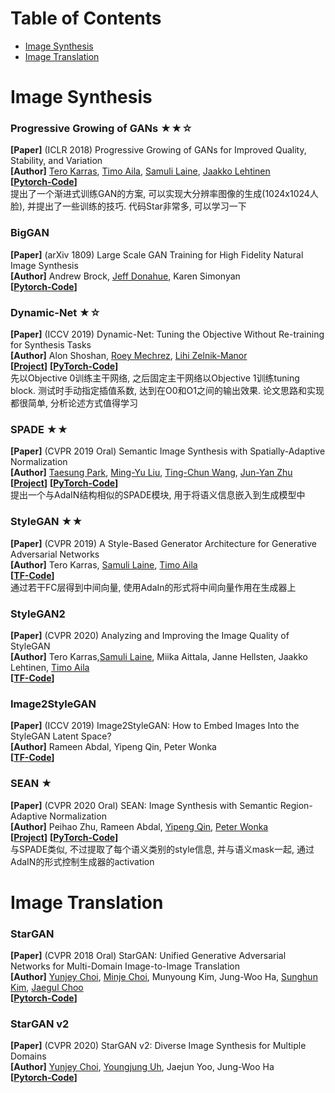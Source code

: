 # Table of Contents
- [Image Synthesis](#image-synthesis)
- [Image Translation](#image-translation)


# Image Synthesis
### Progressive Growing of GANs ★★☆
**[Paper]** (ICLR 2018) Progressive Growing of GANs for Improved Quality, Stability, and Variation <Br>
**[Author]** [Tero Karras](https://research.nvidia.com/person/tero-karras), [Timo Aila](https://research.nvidia.com/person/timo-aila), [Samuli Laine](https://users.aalto.fi/~laines9/), [Jaakko Lehtinen](https://users.aalto.fi/~lehtinj7/)   <Br>
**[[Pytorch-Code](https://github.com/tkarras/progressive_growing_of_gans)]** <Br>
提出了一个渐进式训练GAN的方案, 可以实现大分辨率图像的生成(1024x1024人脸), 并提出了一些训练的技巧. 代码Star非常多, 可以学习一下 <Br>

### BigGAN 
**[Paper]**  (arXiv 1809) Large Scale GAN Training for High Fidelity Natural Image Synthesis <Br>
**[Author]** Andrew Brock, [Jeff Donahue](https://jeffdonahue.com/), Karen Simonyan <Br>
**[[Pytorch-Code](https://github.com/ajbrock/BigGAN-PyTorch)]**  <Br>
	
### Dynamic-Net ★☆
**[Paper]** (ICCV 2019) Dynamic-Net: Tuning the Objective Without Re-training for Synthesis Tasks <Br>
**[Author]** Alon Shoshan, [Roey Mechrez](https://roimehrez.github.io/), [Lihi Zelnik-Manor](https://webee.technion.ac.il/~lihi/)  <Br>
**[[Project](https://cgm.technion.ac.il/Computer-Graphics-Multimedia/Software/DynamicNet/)]** **[[PyTorch-Code](https://github.com/AlonShoshan10/dynamic_net)]**<Br>
先以Objective 0训练主干网络, 之后固定主干网络以Objective 1训练tuning block. 测试时手动指定插值系数, 达到在O0和O1之间的输出效果. 论文思路和实现都很简单, 分析论述方式值得学习
	
### SPADE ★★
**[Paper]** (CVPR 2019 Oral) Semantic Image Synthesis with Spatially-Adaptive Normalization <Br>
**[Author]** [Taesung Park](https://taesung.me/), [Ming-Yu Liu](http://mingyuliu.net/), [Ting-Chun Wang](https://tcwang0509.github.io/), [Jun-Yan Zhu](https://www.cs.cmu.edu/~junyanz/)     <Br>
**[[Project](https://nvlabs.github.io/SPADE/)]** **[[PyTorch-Code](https://github.com/NVlabs/SPADE)]**<Br>
提出一个与AdaIN结构相似的SPADE模块, 用于将语义信息嵌入到生成模型中

### StyleGAN ★★
**[Paper]**  (CVPR 2019) A Style-Based Generator Architecture for Generative Adversarial Networks <Br>
**[Author]** Tero Karras, [Samuli Laine](https://users.aalto.fi/~laines9/), [Timo Aila](https://users.aalto.fi/~ailat1/) <Br>
**[[TF-Code](https://github.com/NVlabs/stylegan)]**  <Br>
 通过若干FC层得到中间向量, 使用AdaIn的形式将中间向量作用在生成器上

### StyleGAN2 
**[Paper]**  (CVPR 2020) Analyzing and Improving the Image Quality of StyleGAN <Br>
**[Author]** Tero Karras,[Samuli Laine](https://users.aalto.fi/~laines9/), Miika Aittala, Janne Hellsten, Jaakko Lehtinen, [Timo Aila](https://users.aalto.fi/~ailat1/) <Br>
**[[TF-Code](https://github.com/NVlabs/stylegan2)]**  <Br>

  
### Image2StyleGAN 
**[Paper]**  (ICCV 2019) Image2StyleGAN: How to Embed Images Into the StyleGAN Latent Space? <Br>
**[Author]** Rameen Abdal, Yipeng Qin, Peter Wonka <Br>
**[[TF-Code](https://github.com/NVlabs/stylegan)]**  <Br>

### SEAN ★
**[Paper]** (CVPR 2020 Oral) SEAN: Image Synthesis with Semantic Region-Adaptive Normalization <Br>
**[Author]** Peihao Zhu, Rameen Abdal, [Yipeng Qin](https://www.cardiff.ac.uk/people/view/1508897-qin-yipeng), [Peter Wonka](http://peterwonka.net/)    <Br>
**[[Project](https://zpdesu.github.io/SEAN/)]** **[[PyTorch-Code](https://github.com/ZPdesu/SEAN)]**<Br>
与SPADE类似, 不过提取了每个语义类别的style信息, 并与语义mask一起, 通过AdaIN的形式控制生成器的activation


# Image Translation
### StarGAN 
**[Paper]**  (CVPR 2018 Oral) StarGAN: Unified Generative Adversarial Networks for Multi-Domain Image-to-Image Translation <Br>
**[Author]** [Yunjey Choi](https://yunjey.github.io/), [Minje Choi](http://www.minjechoi.com/), Munyoung Kim, Jung-Woo Ha, [Sunghun Kim](http://home.cse.ust.hk/~hunkim/), [Jaegul Choo](https://sites.google.com/site/jaegulchoo/) <Br>
**[[Pytorch-Code](https://github.com/yunjey/stargan)]**   <Br>

### StarGAN v2
**[Paper]** (CVPR 2020) StarGAN v2: Diverse Image Synthesis for Multiple Domains <Br>
**[Author]** [Yunjey Choi](https://yunjey.github.io/), [Youngjung Uh](https://sites.google.com/site/youngjunguh), Jaejun Yoo, Jung-Woo Ha<Br>
**[[Pytorch-Code](https://github.com/clovaai/stargan-v2)]**<Br>
